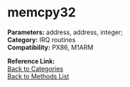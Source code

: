 # memcpy32

**Parameters:** address, address, integer;  
**Category:** IRQ routines  
**Compatibility:** PX86, M1ARM  

**Reference Link:**  
[Back to Categories](../categories/irq_routines.md)  
[Back to Methods List](../../SUMMARY.md)
